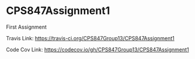 # CPS847Assignment1
First Assignment

Travis Link:
https://travis-ci.org/CPS847Group13/CPS847Assignment1

Code Cov Link:
https://codecov.io/gh/CPS847Group13/CPS847Assignment1
